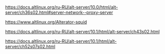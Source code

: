 https://docs.altlinux.org/ru-RU/alt-server/10.0/html/alt-server/ch36s02.html#server-network--proxy-server

https://www.altlinux.org/Alterator-squid

https://docs.altlinux.org/ru-RU/alt-server/10.1/html/alt-server/ch43s02.html

https://docs.altlinux.org/ru-RU/alt-server/10.1/html/alt-server/ch52s07s02.html